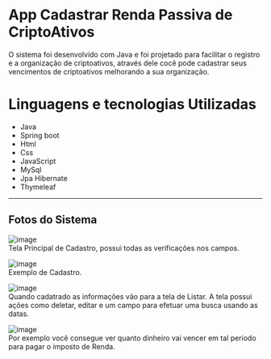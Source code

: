 # App Cadastrar Renda Passiva de CriptoAtivos

O sistema foi desenvolvido com Java e foi projetado para facilitar o registro e a organização de criptoativos, através dele cocê pode cadastrar seus vencimentos de criptoativos melhorando a sua organização.

# Linguagens e tecnologias Utilizadas

*  Java
*  Spring boot
*  Html
*  Css
*  JavaScript
*  MySql
*  Jpa Hibernate
*  Thymeleaf

  <hr>

  ## Fotos do Sistema

  ![image](https://github.com/user-attachments/assets/57220677-c128-4be7-b40f-2fd6c68b26e1)
  <br>
  Tela Principal de Cadastro, possui todas as verificações nos campos.

  ![image](https://github.com/user-attachments/assets/43701a13-2da3-4593-b147-2fa0079cbb77)
  <br>
  Exemplo de Cadastro.

  ![image](https://github.com/user-attachments/assets/423dd083-78cf-43a1-8b94-2c5260b27e39)
  <br>
  Quando cadatrado as informações vão para a tela de Listar. A tela possui ações como deletar, editar e um campo para efetuar uma busca usando as datas.

  ![image](https://github.com/user-attachments/assets/7bc94b26-cdba-4e3e-8f4d-fde766ed06d1)
  <br>
  Por exemplo você consegue ver quanto dinheiro vai vencer em tal periodo para pagar o imposto de Renda.


